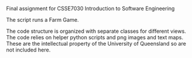 Final assignment for CSSE7030 Introduction to Software Engineering

The script runs a Farm Game.

The code structure is organized with separate classes for different views.
The code relies on helper python scripts and png images and text maps. 
These are the intellectual property of the University of Queensland so 
are not included here.  
